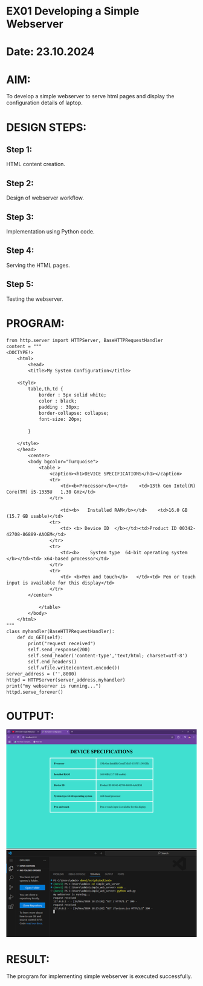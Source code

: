 # EX01 Developing a Simple Webserver

# Date: 23.10.2024
# AIM:
To develop a simple webserver to serve html pages and display the configuration details of laptop.

# DESIGN STEPS:
## Step 1:
HTML content creation.

## Step 2:
Design of webserver workflow.

## Step 3:
Implementation using Python code.

## Step 4:
Serving the HTML pages.

## Step 5:
Testing the webserver.

# PROGRAM:
```
from http.server import HTTPServer, BaseHTTPRequestHandler
content = """
<DOCTYPE!>
    <html>
        <head>
        <title>My System Configuration</title>

    <style>
        table,th,td {
            border : 5px solid white;
            color : black;
            padding : 30px;
            border-collapse: collapse;
            font-size: 20px;
            
        }

    </style>
    </head>
        <center>
        <body bgcolor="Turquoise">
            <table >
                <caption><h1>DEVICE SPECIFICATIONS</h1></caption>
                <tr>
                    <td><b>Processor</b></td>    <td>13th Gen Intel(R) Core(TM) i5-1335U   1.30 GHz</td>
                </tr>

                    <td><b>   Installed RAM</b></td>	<td>16.0 GB (15.7 GB usable)</td>
                <tr>
                    <td> <b> Device ID	</b></td><td>Product ID	00342-42708-86889-AAOEM</td>
                </tr>
                <tr>
                    <td><b>    System type	64-bit operating system </b></td><td> x64-based processor</td>
                </tr>
                <tr>
                    <td> <b>Pen and touch</b>	</td><td> Pen or touch input is available for this display</td>
                </tr>
        </center>

            </table>
        </body>
    </html>
"""
class myhandler(BaseHTTPRequestHandler):
    def do_GET(self):
        print("request received")
        self.send_response(200)
        self.send_header('content-type','text/html; charset=utf-8')
        self.end_headers()
        self.wfile.write(content.encode())
server_address = ('',8000)
httpd = HTTPServer(server_address,myhandler)
print("my webserver is running...")
httpd.serve_forever()
```
# OUTPUT:

![alt text](<Screenshot (5).png>)
![alt text](screenshot6.png)

# RESULT:
The program for implementing simple webserver is executed successfully.
